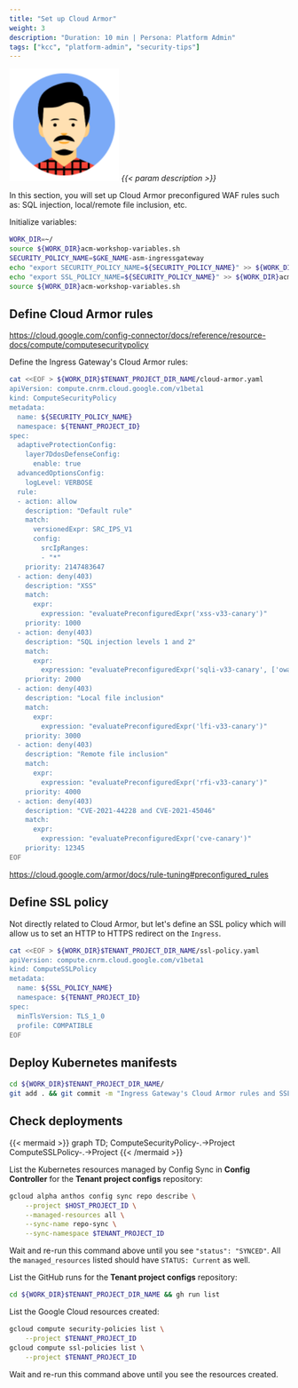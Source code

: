 ```yaml
---
title: "Set up Cloud Armor"
weight: 3
description: "Duration: 10 min | Persona: Platform Admin"
tags: ["kcc", "platform-admin", "security-tips"]
---
```

![Platform Admin](/images/platform-admin.png)
_{{< param description >}}_

In this section, you will set up Cloud Armor preconfigured WAF rules such as: SQL injection, local/remote file inclusion, etc.

Initialize variables:
```Bash
WORK_DIR=~/
source ${WORK_DIR}acm-workshop-variables.sh
SECURITY_POLICY_NAME=$GKE_NAME-asm-ingressgateway
echo "export SECURITY_POLICY_NAME=${SECURITY_POLICY_NAME}" >> ${WORK_DIR}acm-workshop-variables.sh
echo "export SSL_POLICY_NAME=${SECURITY_POLICY_NAME}" >> ${WORK_DIR}acm-workshop-variables.sh
source ${WORK_DIR}acm-workshop-variables.sh
```

## Define Cloud Armor rules

https://cloud.google.com/config-connector/docs/reference/resource-docs/compute/computesecuritypolicy

Define the Ingress Gateway's Cloud Armor rules:
```Bash
cat <<EOF > ${WORK_DIR}$TENANT_PROJECT_DIR_NAME/cloud-armor.yaml
apiVersion: compute.cnrm.cloud.google.com/v1beta1
kind: ComputeSecurityPolicy
metadata:
  name: ${SECURITY_POLICY_NAME}
  namespace: ${TENANT_PROJECT_ID}
spec:
  adaptiveProtectionConfig:
    layer7DdosDefenseConfig:
      enable: true
  advancedOptionsConfig:
    logLevel: VERBOSE
  rule:
  - action: allow
    description: "Default rule"
    match:
      versionedExpr: SRC_IPS_V1
      config:
        srcIpRanges:
        - "*"
    priority: 2147483647
  - action: deny(403)
    description: "XSS"
    match:
      expr:
        expression: "evaluatePreconfiguredExpr('xss-v33-canary')"
    priority: 1000
  - action: deny(403)
    description: "SQL injection levels 1 and 2"
    match:
      expr:
        expression: "evaluatePreconfiguredExpr('sqli-v33-canary', ['owasp-crs-v030301-id942251-sqli', 'owasp-crs-v030301-id942490-sqli', 'owasp-crs-v030301-id942420-sqli', 'owasp-crs-v030301-id942431-sqli', 'owasp-crs-v030301-id942460-sqli', 'owasp-crs-v030301-id942511-sqli', 'owasp-crs-v030301-id942421-sqli', 'owasp-crs-v030301-id942432-sqli'])"
    priority: 2000
  - action: deny(403)
    description: "Local file inclusion"
    match:
      expr:
        expression: "evaluatePreconfiguredExpr('lfi-v33-canary')"
    priority: 3000
  - action: deny(403)
    description: "Remote file inclusion"
    match:
      expr:
        expression: "evaluatePreconfiguredExpr('rfi-v33-canary')"
    priority: 4000
  - action: deny(403)
    description: "CVE-2021-44228 and CVE-2021-45046"
    match:
      expr:
        expression: "evaluatePreconfiguredExpr('cve-canary')"
    priority: 12345
EOF
```

https://cloud.google.com/armor/docs/rule-tuning#preconfigured_rules

## Define SSL policy

Not directly related to Cloud Armor, but let's define an SSL policy which will allow us to set an HTTP to HTTPS redirect on the `Ingress`.

```Bash
cat <<EOF > ${WORK_DIR}$TENANT_PROJECT_DIR_NAME/ssl-policy.yaml
apiVersion: compute.cnrm.cloud.google.com/v1beta1
kind: ComputeSSLPolicy
metadata:
  name: ${SSL_POLICY_NAME}
  namespace: ${TENANT_PROJECT_ID}
spec:
  minTlsVersion: TLS_1_0
  profile: COMPATIBLE
EOF
```

## Deploy Kubernetes manifests

```Bash
cd ${WORK_DIR}$TENANT_PROJECT_DIR_NAME/
git add . && git commit -m "Ingress Gateway's Cloud Armor rules and SSL policy" && git push origin main
```

## Check deployments

{{< mermaid >}}
graph TD;
  ComputeSecurityPolicy-.->Project
  ComputeSSLPolicy-.->Project
{{< /mermaid >}}

List the Kubernetes resources managed by Config Sync in **Config Controller** for the **Tenant project configs** repository:
```Bash
gcloud alpha anthos config sync repo describe \
    --project $HOST_PROJECT_ID \
    --managed-resources all \
    --sync-name repo-sync \
    --sync-namespace $TENANT_PROJECT_ID
```
Wait and re-run this command above until you see `"status": "SYNCED"`. All the `managed_resources` listed should have `STATUS: Current` as well.

List the GitHub runs for the **Tenant project configs** repository:
```Bash
cd ${WORK_DIR}$TENANT_PROJECT_DIR_NAME && gh run list
```

List the Google Cloud resources created:
```Bash
gcloud compute security-policies list \
    --project $TENANT_PROJECT_ID
gcloud compute ssl-policies list \
    --project $TENANT_PROJECT_ID
```
Wait and re-run this command above until you see the resources created.
